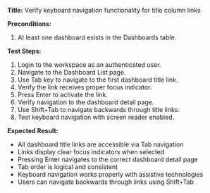 **Title:** Verify keyboard navigation functionality for title column links

**Preconditions:**
  1. At least one dashboard exists in the Dashboards table.

**Test Steps:**
  1. Login to the workspace as an authenticated user.
  2. Navigate to the Dashboard List page.
  3. Use Tab key to navigate to the first dashboard title link.
  4. Verify the link receives proper focus indicator.
  5. Press Enter to activate the link.
  6. Verify navigation to the dashboard detail page.
  7. Use Shift+Tab to navigate backwards through title links.
  8. Test keyboard navigation with screen reader enabled.

**Expected Result:**
* All dashboard title links are accessible via Tab navigation
* Links display clear focus indicators when selected
* Pressing Enter navigates to the correct dashboard detail page
* Tab order is logical and consistent
* Keyboard navigation works properly with assistive technologies
* Users can navigate backwards through links using Shift+Tab